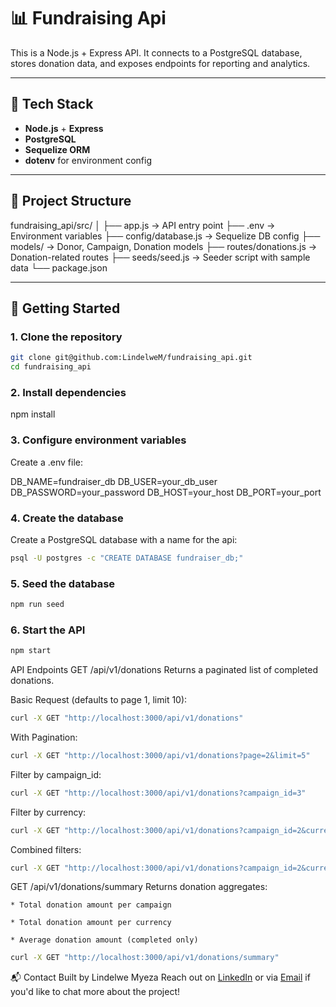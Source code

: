 # 📊 Fundraising Api 

This is a Node.js + Express API. It connects to a PostgreSQL database, stores donation data, and exposes endpoints for reporting and analytics.

---

## 🔧 Tech Stack

- **Node.js** + **Express**
- **PostgreSQL**
- **Sequelize ORM**
- **dotenv** for environment config

---

## 📁 Project Structure
fundraising_api/src/
│
├── app.js → API entry point
├── .env → Environment variables
├── config/database.js → Sequelize DB config
├── models/ → Donor, Campaign, Donation models
├── routes/donations.js → Donation-related routes
├── seeds/seed.js → Seeder script with sample data
└── package.json

---

## 🚀 Getting Started

### 1. Clone the repository

```bash
git clone git@github.com:LindelweM/fundraising_api.git
cd fundraising_api
```

### 2. Install dependencies

npm install

### 3. Configure environment variables
Create a .env file:

DB_NAME=fundraiser_db
DB_USER=your_db_user
DB_PASSWORD=your_password
DB_HOST=your_host
DB_PORT=your_port

### 4. Create the database
Create a PostgreSQL database with a name for the api:

```bash
psql -U postgres -c "CREATE DATABASE fundraiser_db;"
```

### 5. Seed the database

```bash
npm run seed
```

### 6. Start the API

```bash
npm start
```

API Endpoints
GET /api/v1/donations
Returns a paginated list of completed donations.

Basic Request (defaults to page 1, limit 10):
```bash
curl -X GET "http://localhost:3000/api/v1/donations"
```

With Pagination:
```bash
curl -X GET "http://localhost:3000/api/v1/donations?page=2&limit=5"
```

Filter by campaign_id:
```bash
curl -X GET "http://localhost:3000/api/v1/donations?campaign_id=3"
```

Filter by currency:
```bash
curl -X GET "http://localhost:3000/api/v1/donations?campaign_id=2&currency=ZAR&page=1&limit=20"
```

Combined filters:
```bash
curl -X GET "http://localhost:3000/api/v1/donations?campaign_id=2&currency=ZAR&page=1&limit=20"
```

GET /api/v1/donations/summary
Returns donation aggregates:

    * Total donation amount per campaign

    * Total donation amount per currency

    * Average donation amount (completed only)

```bash
curl -X GET "http://localhost:3000/api/v1/donations/summary"
```


📬 Contact
Built by Lindelwe Myeza 
Reach out on [LinkedIn](https://www.linkedin.com/in/lindelwe-myeza/) or via [Email](mailto:lindelwenpmyeza@gmail.com) if you'd like to chat more about the project!

